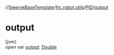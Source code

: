 //[SwerveBaseTemplate](../../../index.md)/[frc.robot.utils](../index.md)/[PID](index.md)/[output](output.md)

# output

[jvm]\
open var [output](output.md): [Double](https://kotlinlang.org/api/latest/jvm/stdlib/kotlin/-double/index.html)
